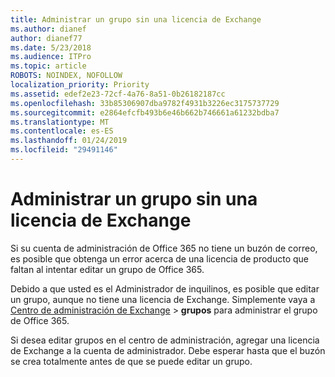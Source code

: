 ```yaml
---
title: Administrar un grupo sin una licencia de Exchange
ms.author: dianef
author: dianef77
ms.date: 5/23/2018
ms.audience: ITPro
ms.topic: article
ROBOTS: NOINDEX, NOFOLLOW
localization_priority: Priority
ms.assetid: edef2e23-72cf-4a76-8a51-0b26182187cc
ms.openlocfilehash: 33b85306907dba9782f4931b3226ec3175737729
ms.sourcegitcommit: e2864efcfb493b6e46b662b746661a61232bdba7
ms.translationtype: MT
ms.contentlocale: es-ES
ms.lasthandoff: 01/24/2019
ms.locfileid: "29491146"
---
```

# <a name="manage-a-group-without-an-exchange-license"></a>Administrar un grupo sin una licencia de Exchange

Si su cuenta de administración de Office 365 no tiene un buzón de correo, es posible que obtenga un error acerca de una licencia de producto que faltan al intentar editar un grupo de Office 365.
  
Debido a que usted es el Administrador de inquilinos, es posible que editar un grupo, aunque no tiene una licencia de Exchange. Simplemente vaya a [Centro de administración de Exchange](https://support.office.com/article/https://outlook.office365.com/ecp.aspx) \> **grupos** para administrar el grupo de Office 365. 
  
Si desea editar grupos en el centro de administración, agregar una licencia de Exchange a la cuenta de administrador. Debe esperar hasta que el buzón se crea totalmente antes de que se puede editar un grupo.
  

